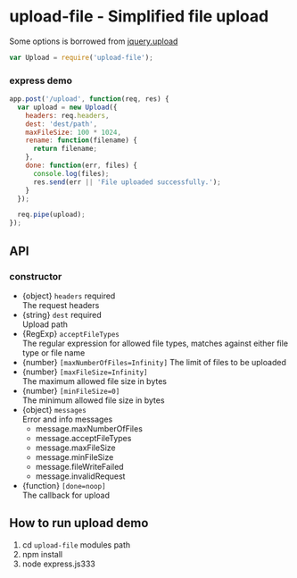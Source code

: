 upload-file - Simplified file upload
===========

Some options is borrowed from [jquery.upload](https://github.com/blueimp/jQuery-File-Upload)

```js
var Upload = require('upload-file');
```

### express demo
```js
app.post('/upload', function(req, res) {
  var upload = new Upload({
    headers: req.headers,
    dest: 'dest/path',
    maxFileSize: 100 * 1024,
    rename: function(filename) {
      return filename;
    },
    done: function(err, files) {
      console.log(files);
      res.send(err || 'File uploaded successfully.');
    }
  });

  req.pipe(upload);
});
```

## API
### constructor
* {object} ``headers`` required  
  The request headers
* {string} ``dest`` required  
  Upload path
* {RegExp} ``acceptFileTypes``  
  The regular expression for allowed file types, matches against either file type or file name
* {number} ``[maxNumberOfFiles=Infinity]``
  The limit of files to be uploaded
* {number} ``[maxFileSize=Infinity]``  
  The maximum allowed file size in bytes
* {number} ``[minFileSize=0]``  
  The minimum allowed file size in bytes
* {object} ``messages``  
  Error and info messages
  * message.maxNumberOfFiles
  * message.acceptFileTypes
  * message.maxFileSize
  * message.minFileSize
  * message.fileWriteFailed
  * message.invalidRequest
* {function} ``[done=noop]``  
  The callback for upload

## How to run upload demo
 1. cd ``upload-file`` modules path
 1. npm install
 1. node express.js333
